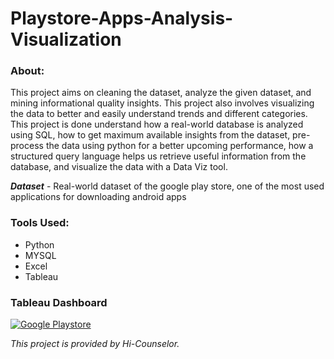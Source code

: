# Playstore-Apps-Analysis-Visualization

### About:
This project aims on cleaning the dataset, analyze the given dataset, and mining informational quality insights. This project also involves visualizing the data to better and easily understand trends and different categories. This project is done understand how a real-world database is analyzed using SQL, how to get maximum available insights from the dataset, pre-process the data using python for a better upcoming performance, how a structured query language helps us retrieve useful information from the database, and visualize the data with a Data Viz tool.

<b>*Dataset*</b> - Real-world dataset of the google play store, one of the most used applications for downloading android apps

### Tools Used:
<ul>
  <li>Python</li>
  <li>MYSQL</li>
  <li>Excel</li>
  <li>Tableau</li>
</ul>

### Tableau Dashboard

<div class='tableauPlaceholder' id='viz1675095861929' style='position: relative'><noscript><a href='#'><img alt='Google Playstore' src='https:&#47;&#47;public.tableau.com&#47;static&#47;images&#47;Go&#47;GooglePlaystoreDashboard_16742705065210&#47;GooglePlaystore&#47;1_rss.png' style='border: none' /></a></noscript><object class='tableauViz'  style='display:none;'><param name='host_url' value='https%3A%2F%2Fpublic.tableau.com%2F' /> <param name='embed_code_version' value='3' /> <param name='site_root' value='' /><param name='name' value='GooglePlaystoreDashboard_16742705065210&#47;GooglePlaystore' /><param name='tabs' value='no' /><param name='toolbar' value='yes' /><param name='static_image' value='https:&#47;&#47;public.tableau.com&#47;static&#47;images&#47;Go&#47;GooglePlaystoreDashboard_16742705065210&#47;GooglePlaystore&#47;1.png' /> <param name='animate_transition' value='yes' /><param name='display_static_image' value='yes' /><param name='display_spinner' value='yes' /><param name='display_overlay' value='yes' /><param name='display_count' value='yes' /><param name='language' value='en-US' /></object></div>                

 
*This project is provided by Hi-Counselor.*
